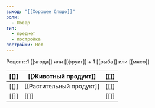 ```yaml
---
выход: "[[Хорошее блюдо]]"
роли:
  - Повар
тип:
  - предмет
  - постройка
постройки: Нет
---
```

Рецепт::1 [[ягода]] или [[фрукт]] + 1 [[рыба]] или [[мясо]]

| [[]] | [[Животный продукт]]     | [[]] |
| ---- | ------------------------ | ---- |
| [[]] | [[Растительный продукт]] | [[]] |
| [[]] | [[]]                     | [[]] |
